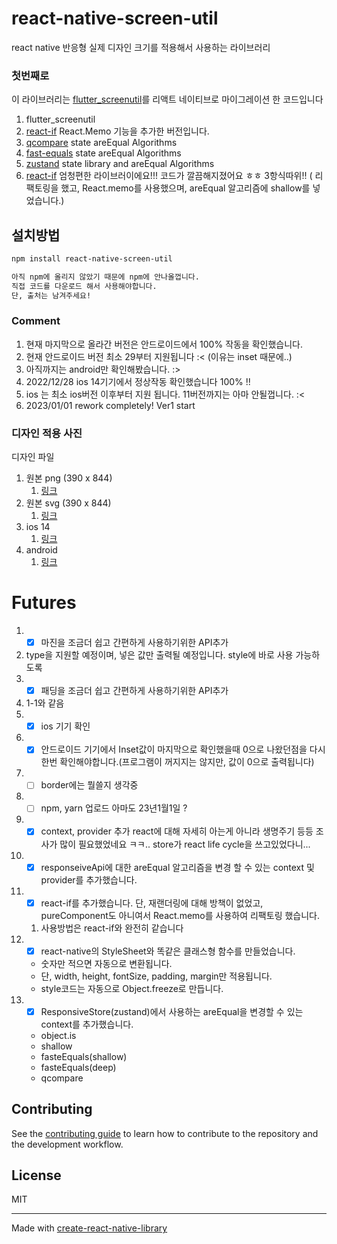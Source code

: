 # react-native-screen-util

react native 반응형 실제 디자인 크기를 적용해서 사용하는 라이브러리

### 첫번째로
 이 라이브러리는 [flutter_screenutil](https://pub.dev/packages/flutter_screenutil)를 리액트 네이티브로 마이그레이션 한 코드입니다
1. flutter_screenutil
2. [react-if](https://github.com/romac/react-if) React.Memo 기능을 추가한 버전입니다.
3. [qcompare](https://www.npmjs.com/package/qcompare) state areEqual Algorithms
4. [fast-equals](https://www.npmjs.com/package/fast-equals) state areEqual Algorithms
5. [zustand](https://www.npmjs.com/package/zustand) state library and areEqual Algorithms
6. [react-if](https://www.npmjs.com/package/react-if) 엄청편한 라이브러이에요!!! 코드가 깔끔해지졌어요 ㅎㅎ 3항식따위!! ( 리팩토링을 했고, React.memo를 사용했으며, areEqual 알고리즘에 shallow를 넣었습니다.)

## 설치방법
```sh
npm install react-native-screen-util

아직 npm에 올리지 않았기 때문에 npm에 안나올껍니다.
직접 코드를 다운로드 해서 사용해야합니다.
단, 출처는 남겨주세요!
```
### Comment
1. 현재 마지막으로 올라간 버전은 안드로이드에서 100% 작동을 확인했습니다.
2. 현재 안드로이드 버전 최소 29부터 지원됩니다 :< (이유는 inset 때문에..)
3. 아직까지는 android만 확인해봤습니다. :>
4. 2022/12/28 ios 14기기에서 정상작동 확인했습니다 100% !!
5. ios 는 최소 ios버전 이후부터 지원 됩니다. 11버전까지는 아마 안될껍니다. :<
6. 2023/01/01 rework completely! Ver1 start

### 디자인 적용 사진
디자인 파일
1. 원본 png (390 x 844)
   1. [링크](http://livteam.in:5000/d/s/rjF8YpguyRITa3amuaquDoHPpxDaus6j/yK-0XMcGvioLkOug7vVWnaYRwA5-h6hn-Mr1gf3kWGAo)
2. 원본 svg (390 x 844)
   1. [링크](http://livteam.in:5000/d/s/rjFF5DGtp1NNNBlnE5BeC03I8Wbawycl/FbtgCrf_oLedb89v37uDyWOJJZXPoNRf-Vr1AAZQWGAo)
3. ios 14
   1. [링크](http://livteam.in:5000/d/s/rjGgUMaY8yQ5TVWP6aUtp7cTICozgGAc/aRlzIIzlOqvjwaJcQQyNVSfaGTluH-dk-fb3g-6oWGAo)
4. android
   1. [링크](http://livteam.in:5000/d/s/rjGkffaGo2kdheF1lmYlAjb1H3bmJqaS/NNTh56mN22Li4duFvTRdV2U1sMpzxdvI-pL0gWL8WGAo)

# Futures
1.  - [x] 마진을 조금더 쉽고 간편하게 사용하기위한 API추가
   1. type을 지원할 예정이며, 넣은 값만 출력될 예정입니다. style에 바로 사용 가능하도록
2.  - [x] 패딩을 조금더 쉽고 간편하게 사용하기위한 API추가
   1. 1-1와 같음
3.  - [x] ios 기기 확인
4.  - [x] 안드로이드 기기에서 Inset값이 마지막으로 확인했을때 0으로 나왔던점을 다시한번 확인해야합니다.(프로그램이 꺼지지는 않지만, 값이 0으로 출력됩니다)
5.  - [ ] border에는 뭘쓸지 생각중
6. - [ ] npm, yarn 업로드 아마도 23년1월1일 ?
7. - [x] context, provider 추가 react에 대해 자세히 아는게 아니라 생명주기 등등 조사가 많이 필요했었네요 ㅋㅋ.. store가 react life cycle을 쓰고있었다니...
8. - [x] responseiveApi에 대한 areEqual 알고리즘을 변경 할 수 있는 context 및 provider를 추가했습니다.
9. - [x] react-if를 추가했습니다. 단, 재랜더링에 대해 방책이 없었고, pureComponent도 아니여서 React.memo를 사용하여 리팩토링 했습니다.
   1. 사용방법은 react-if와 완전히 같습니다
10. - [x] react-native의 StyleSheet와 똑같은 클래스형 함수를 만들었습니다.
    - 숫자만 적으면 자동으로 변환됩니다.
    - 단, width, height, fontSize, padding, margin만 적용됩니다.
    - style코드는 자동으로 Object.freeze로 만듭니다.
11. - [x] ResponsiveStore(zustand)에서 사용하는 areEqual을 변경할 수 있는 context를 추가했습니다.
    - object.is
    - shallow
    - fasteEquals(shallow)
    - fasteEquals(deep)
    - qcompare
## Contributing

See the [contributing guide](CONTRIBUTING.md) to learn how to contribute to the repository and the development workflow.

## License

MIT

---

Made with [create-react-native-library](https://github.com/callstack/react-native-builder-bob)
